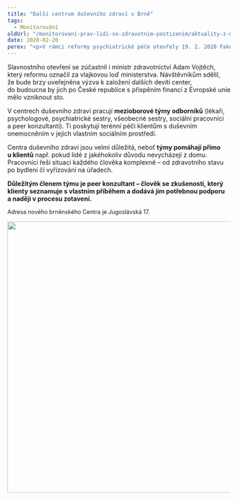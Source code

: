 ```yaml
---
title: "Další centrum duševního zdraví v Brně"
tags:
  - Monitorování
oldUrl: "/monitorovani-prav-lidi-se-zdravotnim-postizenim/aktuality-z-monitorovani/aktuality-z-monitorovani-2020/dalsi-centrum-dusevniho-zdravi-v-brne/"
date: 2020-02-20
perex: "<p>V rámci reformy psychiatrické péče otevřely 19. 2. 2020 Fakultní nemocnice Brno a organizace Práh jižní Morava, z.ú. v Brně již druhé centrum duševního zdraví. </p>"
---
```


<!-- imported from the old website -->

<p>Slavnostního otevření se zúčastnil i ministr zdravotnictví Adam Vojtěch, který reformu označil za vlajkovou loď ministerstva. Návštěvníkům sdělil, že bude brzy uveřejněna výzva k založení dalších devíti center, do budoucna by jich po České republice s přispěním financí z Evropské unie mělo vzniknout sto.</p> <p>V centrech duševního zdraví pracují <b>mezioborové týmy odborníků</b> (lékaři, psychologové, psychiatrické sestry, všeobecné sestry, sociální pracovníci a peer konzultanti). Ti poskytují terénní péči klientům s duševním onemocněním v jejich vlastním sociálním prostředí.</p> <p>Centra duševního zdraví jsou velmi důležitá, neboť <b>týmy pomáhají přímo u klientů</b> např. pokud lidé z jakéhokoliv důvodu nevycházejí z domu. Pracovníci řeší situaci každého člověka komplexně &ndash; od zdravotního stavu po bydlení či vyřizování na úřadech.</p> <p><b>Důležitým členem týmu je peer konzultant &ndash; člověk se zkušeností, který klienty seznamuje s vlastním příběhem a dodává jim potřebnou podporu a naději v procesu zotavení. </b></p> <p><span style="font-size: 12.8px;">Adresa nového brněnského Centra je Jugoslávská 17.</span></p><p><img src="https://www.ochrance.cz/uploads/RTEmagicC_2020-02-19_centrum-DZ.jpg.jpg" width="630" height="612" alt="" /></p>
